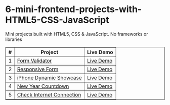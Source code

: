 # 6-mini-frontend-projects-with-HTML5-CSS-JavaScript
Mini projects built with HTML5, CSS &amp; JavaScript. No frameworks or libraries
<table border="1">
  <thead>
    <tr>
      <th>#</th>
      <th>Project</th>
      <th>Live Demo</th>
    </tr>
  </thead>
  <tbody>
    <tr>
      <td>1</td>
      <td><a href="https://github.com/Saja-Omar/20-mini-frontend-projects-with-HTML5-CSS-JavaScript/tree/main/Form%20Validator">Form Validator</a></td>
      <td><a href="https://shimmering-mochi-37c725.netlify.app">Live Demo</a></td>
    </tr>
    <tr>
      <td>2</td>
      <td><a href="https://github.com/Saja-Omar/20-mini-frontend-projects-with-HTML5-CSS-JavaScript/tree/main/responsive%20form">Responsive Form</a></td>
      <td><a href="https://daynmicform.netlify.app">Live Demo</a></td>
    </tr>
        <tr>
      <td>3</td>
      <td><a href="https://github.com/Saja-Omar/20-mini-frontend-projects-with-HTML5-CSS-JavaScript/tree/main/iphone">iPhone Dynamic Showcase</a></td>
      <td><a href="https://iphonedaynamic.netlify.app">Live Demo</a></td>
    </tr>
      <tr>
      <td>4</td>
      <td><a href="https://github.com/Saja-Omar/5-mini-frontend-projects-with-HTML5-CSS-JavaScript/tree/main/NewYear">New Year Countdown</a></td>
      <td><a href="https://year-new-countdown.netlify.app/">Live Demo</a></td>
    </tr>
 <tr>
     <td>5</td>
      <td><a href="https://github.com/Saja-Omar/5-mini-frontend-projects-with-HTML5-CSS-JavaScript/tree/main/CheckConnection">Check Internet Connection</a></td>
      <td><a href="https://check-connection.netlify.app/">Live Demo</a></td>
    </tr>


    
  </tbody>
</table>
